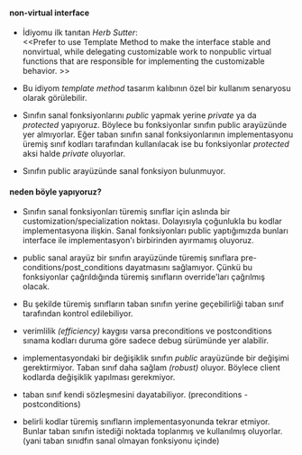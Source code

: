#### non-virtual interface

+ İdiyomu ilk tanıtan _Herb Sutter_: <br>
<<Prefer to use Template Method to make the interface stable and nonvirtual, 
while delegating customizable work to nonpublic virtual functions that are responsible for implementing the customizable behavior. >>

+ Bu idiyom _template method_ tasarım kalıbının özel bir kullanım senaryosu olarak görülebilir.

+ Sınıfın sanal fonksiyonlarını _public_ yapmak yerine _private_ ya da _protected_ yapıyoruz. 
Böylece bu fonksiyonlar sınıfın public arayüzünde yer almıyorlar. 
Eğer taban sınıfın sanal fonksiyonlarının implementasyonu üremiş sınıf kodları tarafından kullanılacak ise bu fonksiyonlar  _protected_ aksi halde _private_ oluyorlar. 
+ Sınıfın public arayüzünde sanal fonksiyon bulunmuyor.

#### neden böyle yapıyoruz?

+ Sınıfın sanal fonksiyonları türemiş sınıflar için aslında bir customization/specialization noktası. 
Dolayısıyla çoğunlukla bu kodlar implementasyona ilişkin. 
Sanal fonksiyonları public yaptığımızda bunları interface ile implementasyon'ı birbirinden ayırmamış oluyoruz.
+ public sanal arayüz bir sınıfın arayüzünde türemiş sınıflara pre-conditions/post_conditions dayatmasını sağlamıyor. 
Çünkü bu fonksiyonlar çağrıldığında türemiş sınıfların override'ları çağrılmış olacak.

+ Bu şekilde türemiş sınıfların taban sınıfın yerine geçebilirliği taban sınıf tarafından kontrol edilebiliyor.

+ verimlilik _(efficiency)_ kaygısı varsa preconditions ve postconditions sınama kodları duruma göre sadece debug sürümünde yer alabilir. 
+ implementasyondaki bir değişiklik sınıfın _public_ arayüzünde bir değişimi gerektirmiyor. Taban sınıf daha sağlam _(robust)_ oluyor. 
Böylece client kodlarda değişiklik yapılması gerekmiyor.

+ taban sınıf kendi sözleşmesini dayatabiliyor. (preconditions - postconditions)

+ belirli kodlar türemiş sınıfların implementasyonunda tekrar etmiyor. Bunlar taban sınıfın istediği noktada toplanmış ve kullanılmış oluyorlar. (yani taban sınıdfın sanal olmayan fonksiyonu içinde)



